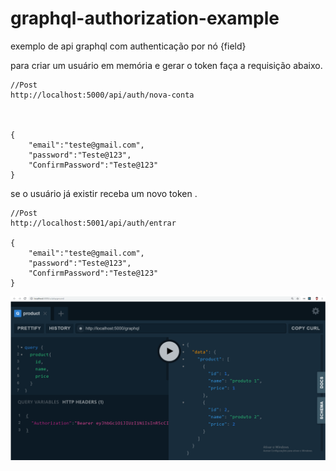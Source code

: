 # graphql-authorization-example
exemplo de api graphql  com authenticação  por nó {field}


para criar um usuário  em memória e gerar o token  faça a requisição abaixo.

```
//Post
http://localhost:5000/api/auth/nova-conta



{
	"email":"teste@gmail.com",
	"password":"Teste@123",
	"ConfirmPassword":"Teste@123"
}

```

se o usuário já existir receba um novo token .

```
//Post
http://localhost:5001/api/auth/entrar

{
	"email":"teste@gmail.com",
	"password":"Teste@123",
	"ConfirmPassword":"Teste@123"
}

```

 ![alt text](https://github.com/leandro0404/graphql-authorization-example/blob/master/img/query-product.png)
